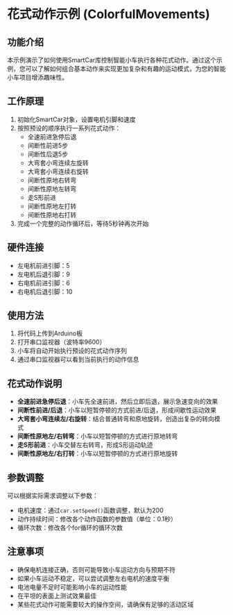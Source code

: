 # 花式动作示例 (ColorfulMovements)

## 功能介绍

本示例演示了如何使用SmartCar库控制智能小车执行各种花式动作。通过这个示例，您可以了解如何组合基本动作来实现更加复杂和有趣的运动模式，为您的智能小车项目增添趣味性。

## 工作原理

1. 初始化SmartCar对象，设置电机引脚和速度
2. 按照预设的顺序执行一系列花式动作：
   - 全速前进急停后退
   - 间断性前进5步
   - 间断性后退5步
   - 大弯套小弯连续左旋转
   - 大弯套小弯连续右旋转
   - 间断性原地右转弯
   - 间断性原地左转弯
   - 走S形前进
   - 间断性原地左打转
   - 间断性原地右打转
3. 完成一个完整的动作循环后，等待5秒钟再次开始

## 硬件连接

- 左电机前进引脚：5
- 左电机后退引脚：9
- 右电机前进引脚：6
- 右电机后退引脚：10

## 使用方法

1. 将代码上传到Arduino板
2. 打开串口监视器（波特率9600）
3. 小车将自动开始执行预设的花式动作序列
4. 通过串口监视器可以看到当前执行的动作信息

## 花式动作说明

- **全速前进急停后退**：小车先全速前进，然后立即后退，展示急速变向的效果
- **间断性前进/后退**：小车以短暂停顿的方式前进/后退，形成间歇性运动效果
- **大弯套小弯连续左/右旋转**：结合普通转弯和原地旋转，创造出复杂的转向模式
- **间断性原地左/右转弯**：小车以短暂停顿的方式进行原地转弯
- **走S形前进**：小车交替左右转弯，形成S形运动轨迹
- **间断性原地左/右打转**：小车以短暂停顿的方式进行原地旋转

## 参数调整

可以根据实际需求调整以下参数：

- 电机速度：通过`car.setSpeed()`函数调整，默认为200
- 动作持续时间：修改各个动作函数的参数值（单位：0.1秒）
- 循环次数：修改各个for循环的循环次数

## 注意事项

- 确保电机连接正确，否则可能导致小车运动方向与预期不符
- 如果小车运动不稳定，可以尝试调整左右电机的速度平衡
- 电池电量不足时可能影响小车的运动性能
- 在平坦的表面上测试效果最佳
- 某些花式动作可能需要较大的操作空间，请确保有足够的活动区域